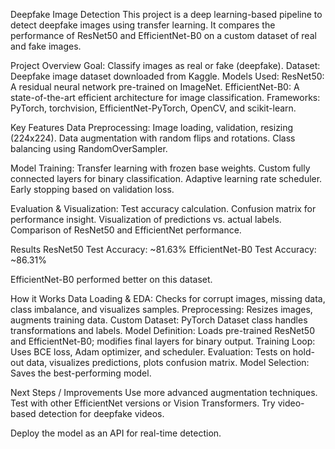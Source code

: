 Deepfake Image Detection
This project is a deep learning-based pipeline to detect deepfake images using transfer learning.
It compares the performance of ResNet50 and EfficientNet-B0 on a custom dataset of real and fake images.

Project Overview
Goal: Classify images as real or fake (deepfake).
Dataset: Deepfake image dataset downloaded from Kaggle.
Models Used:
ResNet50: A residual neural network pre-trained on ImageNet.
EfficientNet-B0: A state-of-the-art efficient architecture for image classification.
Frameworks: PyTorch, torchvision, EfficientNet-PyTorch, OpenCV, and scikit-learn.

Key Features
Data Preprocessing:
Image loading, validation, resizing (224x224).
Data augmentation with random flips and rotations.
Class balancing using RandomOverSampler.

Model Training:
Transfer learning with frozen base weights.
Custom fully connected layers for binary classification.
Adaptive learning rate scheduler.
Early stopping based on validation loss.

Evaluation & Visualization:
Test accuracy calculation.
Confusion matrix for performance insight.
Visualization of predictions vs. actual labels.
Comparison of ResNet50 and EfficientNet performance.

Results
ResNet50 Test Accuracy: ~81.63%
EfficientNet-B0 Test Accuracy: ~86.31%

EfficientNet-B0 performed better on this dataset.


How it Works
Data Loading & EDA: Checks for corrupt images, missing data, class imbalance, and visualizes samples.
Preprocessing: Resizes images, augments training data.
Custom Dataset: PyTorch Dataset class handles transformations and labels.
Model Definition: Loads pre-trained ResNet50 and EfficientNet-B0; modifies final layers for binary output.
Training Loop: Uses BCE loss, Adam optimizer, and scheduler.
Evaluation: Tests on hold-out data, visualizes predictions, plots confusion matrix.
Model Selection: Saves the best-performing model.

Next Steps / Improvements
Use more advanced augmentation techniques.
Test with other EfficientNet versions or Vision Transformers.
Try video-based detection for deepfake videos.

Deploy the model as an API for real-time detection.

